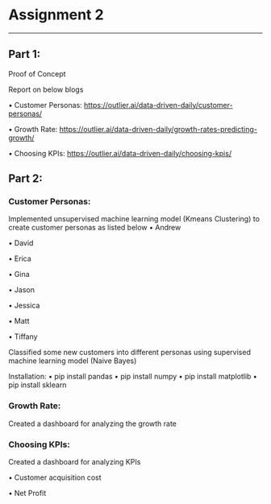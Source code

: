 # Assignment 2
*****************************************
## Part 1:
Proof of Concept

Report on below blogs

•	Customer Personas: https://outlier.ai/data-driven-daily/customer-personas/

•	Growth Rate: https://outlier.ai/data-driven-daily/growth-rates-predicting-growth/

•	Choosing KPIs: https://outlier.ai/data-driven-daily/choosing-kpis/


## Part 2:

### Customer Personas:
Implemented unsupervised machine learning model (Kmeans Clustering) to create customer personas as listed below
•	Andrew

•	David

•	Erica

•	Gina

•	Jason

•	Jessica

•	Matt

•	Tiffany

Classified some new customers into different personas using supervised machine learning model (Naive Bayes) 

Installation:
 • pip install pandas
 • pip install numpy
 • pip install matplotlib
 • pip install sklearn

### Growth Rate:
Created a dashboard for analyzing the growth rate

### Choosing KPIs:
Created a dashboard for analyzing KPIs

•	Customer acquisition cost

•	Net Profit





